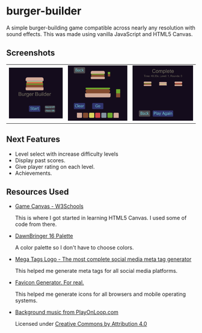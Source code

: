 # burger-builder
A simple burger-building game compatible across nearly any resolution with sound effects. This was made using vanilla JavaScript and HTML5 Canvas.

## Screenshots

<table><tbody>
  <tr>
    <td><img src="https://github.com/lewdev/burger-builder/raw/master/src/images/burger-builder-start-screen.png"></td>
    <td><img src="https://github.com/lewdev/burger-builder/raw/master/src/images/burger-builder-game-screen.png"></td>
    <td><img src="https://github.com/lewdev/burger-builder/raw/master/src/images/burger-builder-end-screen.png"></td>
  </tr>
</tbody></table>

## Next Features
* Level select with increase difficulty levels
* Display past scores.
* Give player rating on each level.
* Achievements.

## Resources Used
* [Game Canvas - W3Schools](https://www.w3schools.com/graphics/game_canvas.asp)

    This is where I got started in learning HTML5 Canvas. I used some of code from there.

* [DawnBringer 16 Palette](https://lospec.com/palette-list/dawnbringer-16)

    A color palette so I don't have to choose colors.

* [Mega Tags Logo - The most complete social media meta tag generator](https://megatags.co)

    This helped me generate meta tags for all social media platforms.

* [Favicon Generator. For real.](https://realfavicongenerator.net)

    This helped me generate icons for all browsers and mobile operating systems.

* [Background music from PlayOnLoop.com](https://www.playonloop.com/)

    Licensed under [Creative Commons by Attribution 4.0](https://creativecommons.org/licenses/by/4.0/)